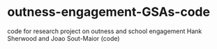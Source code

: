 # outness-engagement-GSAs-code
 code for research project on outness and school engagement 
 Hank Sherwood and Joao Sout-Maior (code)
